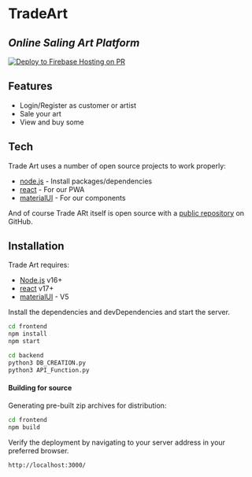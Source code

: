# TradeArt
## _Online Saling Art Platform_

[![Deploy to Firebase Hosting on PR](https://github.com/MathieuVce/TradeArt/actions/workflows/firebase-hosting-pull-request.yml/badge.svg?branch=deploy)](https://github.com/MathieuVce/TradeArt/actions/workflows/firebase-hosting-pull-request.yml)

## Features

- Login/Register as customer or artist
- Sale your art
- View and buy some

## Tech

Trade Art uses a number of open source projects to work properly:

- [node.js](https://nodejs.org/)  - Install packages/dependencies
- [react](https://fr.reactjs.org/) - For our PWA
- [materialUI](https://mui.com/) - For our components

And of course Trade ARt itself is open source with a [public repository](https://github.com/MathieuVce/TradeArt/) on GitHub.

## Installation

Trade Art requires: 
- [Node.js](https://nodejs.org/) v16+
- [react](https://fr.reactjs.org/) v17+
- [materialUI](https://mui.com/) - V5


Install the dependencies and devDependencies and start the server.

```sh
cd frontend
npm install
npm start
```

```sh
cd backend
python3 DB_CREATION.py
python3 API_Function.py
```

#### Building for source

Generating pre-built zip archives for distribution:

```sh
cd frontend
npm build
```

Verify the deployment by navigating to your server address in
your preferred browser.

```sh
http://localhost:3000/
```
